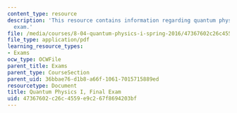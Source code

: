 ```yaml
---
content_type: resource
description: 'This resource contains information regarding quantum physics: Final
  exam.'
file: /media/courses/8-04-quantum-physics-i-spring-2016/47367602c26c4559e9c267f8694203bf_MIT8_04S16_FinalTest_2015.pdf
file_type: application/pdf
learning_resource_types:
- Exams
ocw_type: OCWFile
parent_title: Exams
parent_type: CourseSection
parent_uid: 36bbae76-d1b8-a66f-1061-7015715889ed
resourcetype: Document
title: Quantum Physics I, Final Exam
uid: 47367602-c26c-4559-e9c2-67f8694203bf
---
```

